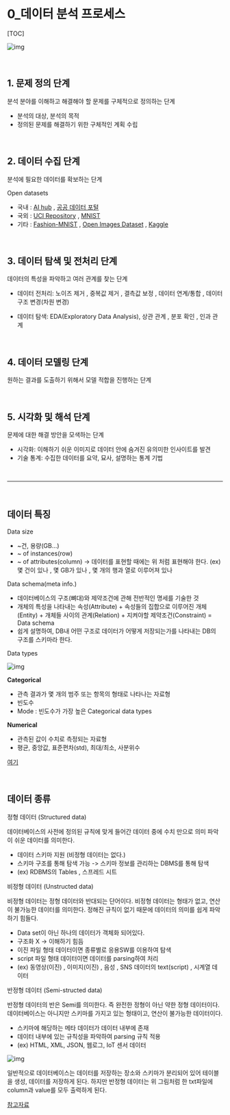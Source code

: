 # 0_데이터 분석 프로세스

[TOC]

![img](https://media.vlpt.us/images/kimdukbae/post/4454910d-bd33-4312-ab67-cf4fcd59c76f/image.png)

<br>

## 1. 문제 정의 단계

분석 분야를 이해하고 해결해야 할 문제를 구체적으로 정의하는 단계

- 분석의 대상, 분석의 목적
- 정의된 문제를 해결하기 위한 구체적인 계획 수립

<br>

## 2. 데이터 수집 단계

분석에 필요한 데이터를 확보하는 단계

Open datasets

- 국내 : [AI hub](http://www.aihub.or.kr/) , [공공 데이터 포털](http://www.data.go.kr/)
- 국외 : [UCI Repository](https://archive.ics.uci.edu/ml/index.php) , [MNIST](http://yann.lecun.com/exdb/mnist/)
- 기타 : [Fashion-MNIST](https://github.com/zalandoresearch/fashion-mnist) , [Open Images Dataset](https://opensource.google/projects/open-images-dataset) , [Kaggle](https://www.kaggle.com/)

<br>

## 3. 데이터 탐색 및 전처리 단계

데이터의 특성을 파악하고 여러 관계를 찾는 단계

- 데이터 전처리: 노이즈 제거 , 중복값 제거 , 결측값 보정 , 데이터 연계/통합 , 데이터 구조 변경(차원 변경)

- 데이터 탐색: EDA(Exploratory Data Analysis), 상관 관계 , 분포 확인 , 인과 관계

<br>

## 4. 데이터 모델링 단계

원하는 결과를 도출하기 위해서 모델 적합을 진행하는 단계

<br>

## 5. 시각화 및 해석 단계

문제에 대한 해결 방안을 모색하는 단계

- 시각화: 이해하기 쉬운 이미지로 데이터 안에 숨겨진 유의미한 인사이트를 발견
- 기술 통계: 수집한 데이터를 요약, 묘사, 설명하는 통계 기법

<br>

------

<br>

## 데이터 특징

Data size

- ~건, 용량(GB...)
- ~ of instances(row)
- ~ of attributes(column)
  -> 데이터를 표현할 때에는 위 처럼 표현해야 한다. (ex) 몇 건이 있나 , 몇 GB가 있나 , 몇 개의 행과 열로 이루어져 있나

Data schema(meta info.)

- 데이터베이스의 구조(뼈대)와 제약조건에 관해 전반적인 명세를 기술한 것
- 개체의 특성을 나타내는 속성(Attribute) + 속성들의 집합으로 이루어진 개체(Entity) + 개체들 사이의 관계(Relation) + 지켜야할 제약조건(Constraint) = Data schema
- 쉽게 설명하여, DB내 어떤 구조로 데이터가 어떻게 저장되는가를 나타내는 DB의 구조를 스키마라 한다.

Data types

![img](https://media.vlpt.us/images/kimdukbae/post/0abcdc96-6e67-47f2-ad1e-284a5d06f463/image.png)

**Categorical**

- 관측 결과가 몇 개의 범주 또는 항목의 형태로 나타나는 자료형
- 빈도수
- Mode : 빈도수가 가장 높은 Categorical data types

**Numerical**

- 관측된 값이 수치로 측정되는 자료형
- 평균, 중앙값, 표준편차(std), 최대/최소, 사분위수

[여기](https://leedakyeong.tistory.com/entry/수치형-자료numerical-data와-범주형-자료categorical-data)

<br>

## 데이터 종류

정형 데이터 (Structured data)

데이터베이스의 사전에 정의된 규칙에 맞게 들어간 데이터 중에 수치 만으로 의미 파악이 쉬운 데이터를 의미한다.

- 데이터 스키마 지원 (비정형 데이터는 없다.)
- 스키마 구조를 통해 탐색 가능 -> 스키마 정보를 관리하는 DBMS를 통해 탐색
- (ex) RDBMS의 Tables , 스프레드 시트

비정형 데이터 (Unstructed data)

비정형 데이터는 정형 데이터와 반대되는 단어이다. 비정형 데이터는 형태가 없고, 연산이 불가능한 데이터를 의미한다. 정해진 규칙이 없기 때문에 데이터의 의미를 쉽게 파악하기 힘들다.

- Data set이 아닌 하나의 데이터가 객체화 되어있다.
- 구조화 X -> 이해하기 힘듬
- 이진 파일 형태 데이터이면 종류별로 응용SW를 이용하여 탐색
- script 파일 형태 데이터이면 데이터를 parsing하여 처리
- (ex) 동영상(이진) , 이미지(이진) , 음성 , SNS 데이터의 text(script) , 시계열 데이터

반정형 데이터 (Semi-structed data)

반정형 데이터의 반은 Semi를 의미한다. 즉 완전한 정형이 아닌 약한 정형 데이터이다. 데이터베이스는 아니지만 스키마를 가지고 있는 형태이고, 연산이 불가능한 데이터이다.

- 스키마에 해당하는 메타 데이터가 데이터 내부에 존재
- 데이터 내부에 있는 규칙성을 파악하여 parsing 규칙 적용
- (ex) HTML, XML, JSON, 웹로그, IoT 센서 데이터

![img](https://media.vlpt.us/images/kimdukbae/post/6d69f6f3-79fc-4a2a-85a5-8f28baefc6d3/image.png)

일반적으로 데이터베이스는 데이터를 저장하는 장소와 스키마가 분리되어 있어 테이블을 생성, 데이터를 저장하게 된다. 하지만 반정형 데이터는 위 그림처럼 한 txt파일에 column과 value를 모두 출력하게 된다.



[참고자료](https://velog.io/@kimdukbae/%EB%8D%B0%EC%9D%B4%ED%84%B0-%EC%A0%84%EC%B2%98%EB%A6%AC-%EC%9D%B4%EB%A1%A0-%EB%B0%8F-%EC%8B%A4%EC%8A%B51)